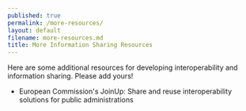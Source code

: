 ```yaml
---
published: true
permalink: /more-resources/
layout: default
filename: more-resources.md
title: More Information Sharing Resources
---
```


Here are some additional resources for developing interoperability and information sharing. Please add yours!

* European Commission's JoinUp: Share and reuse interoperability solutions for public administrations
